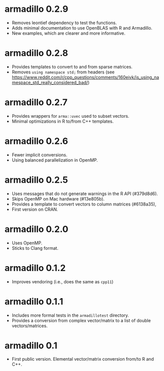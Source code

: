 # armadillo 0.2.9

* Removes leontief dependency to test the functions.
* Adds minimal documentation to use OpenBLAS with R and Armadillo.
* New examples, which are clearer and more informative.

# armadillo 0.2.8

* Provides templates to convert to and from sparse matrices.
* Removes `using namespace std;` from headers (see https://www.reddit.com/r/cpp_questions/comments/160eivk/is_using_namespace_std_really_considered_bad/)

# armadillo 0.2.7

* Provides wrappers for `arma::uvec` used to subset vectors.
* Minimal optimizations in R to/from C++ templates.

# armadillo 0.2.6

* Fewer implicit conversions.
* Using balanced parallelization in OpenMP.

# armadillo 0.2.5

* Uses messages that do not generate warnings in the R API (#379d8d6).
* Skips OpenMP on Mac hardware (#13e805b).
* Provides a template to convert vectors to column matrices (#6138a35),
* First version on CRAN.

# armadillo 0.2.0

* Uses OpenMP.
* Sticks to Clang format.

# armadillo 0.1.2

* Improves vendoring (i.e., does the same as `cpp11`)

# armadillo 0.1.1

* Includes more formal tests in the `armadillotest` directory.
* Provides a conversion from complex vector/matrix to a list of double
  vectors/matrices.

# armadillo 0.1

* First public version. Elemental vector/matrix conversion from/to R and C++.
